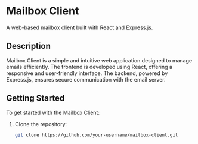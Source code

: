 # Mailbox Client

A web-based mailbox client built with React and Express.js.

## Description

Mailbox Client is a simple and intuitive web application designed to manage emails efficiently. The frontend is developed using React, offering a responsive and user-friendly interface. The backend, powered by Express.js, ensures secure communication with the email server.

## Getting Started

To get started with the Mailbox Client:

1. Clone the repository:

   ```bash
   git clone https://github.com/your-username/mailbox-client.git

